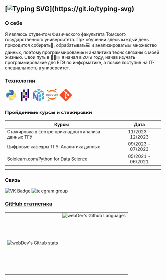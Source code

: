 [![Typing SVG](https://readme-typing-svg.herokuapp.com?font=Fira+Code&pause=1000&random=false&width=435&lines=%D0%9F%D1%80%D0%B8%D0%B2%D0%B5%D1%82%2C+%D0%BC%D0%B5%D0%BD%D1%8F+%D0%B7%D0%BE%D0%B2%D1%83%D1%82+%D0%95%D0%B3%D0%BE%D1%80!)](https://git.io/typing-svg)
---

### О себе
Я являюсь студентом Физического факультета Томского государственного университета. При обучении здесь каждый день приходится собирать🔎, обрабатывать:computer: и анализировать:bar_chart: множество данных, поэтому программирование и аналитика тесно связаны с моей жизнью. Свой путь в 👨‍💻<b>IT</b> я начал
в 2019 году, начав изучать программирование для ЕГЭ по информатике, а позже поступив на IT-специальность в университет.

### Технологии
<div>
  <img src="https://github.com/devicons/devicon/blob/master/icons/python/python-original.svg" title="Python" alt="Python" height=40 width=40>
  <img src="https://github.com/devicons/devicon/blob/master/icons/pandas/pandas-original.svg" title="Pandas" alt="Pandas" height=40 width=40>
  <img src="https://github.com/devicons/devicon/blob/master/icons/numpy/numpy-original.svg" title="Numpy" alt="Numpy" height=40 width=40>
  <img src="https://github.com/devicons/devicon/blob/master/icons/jupyter/jupyter-original-wordmark.svg" title="Jupyter" alt="Jupyter" height=40 width=40>
  <img src="https://github.com/devicons/devicon/blob/master/icons/git/git-plain.svg", title="Git" alt="Git", height=40, width=40>
</div>

### Пройденные курсы и стажировки
| Курсы                                              | Дата              |
| -------------------------------------------------  | :---------------: |
| Стажировка в Центре прикладного анализа данных ТГУ | 11/2023 - 12/2023 |
| Цифровые кафедры ТГУ: Аналитика данных             | 09/2023 - 07/2023 |
| Sololearn.com/Python for Data Science              | 05/2021 - 06/2021 |
---
### Связь
<div id='connection'>
  <a href="https://vk.com/egore0000">
    <img src="https://cdn-icons-png.flaticon.com/512/145/145813.png" width="40" height="40" alt="VK Badge"/>
  </a>
  <a href="https://t.me/Egore0000">
    <img src="https://cdn-icons-png.flaticon.com/512/2111/2111646.png" width="40" height="40" alt="telegram group" />
</div>


### GitHub статистика
<table>
  <tr>
    <td>
      <img align="left" src="http://github-readme-streak-stats.herokuapp.com?user=Egore000&theme=dark&background=000000" alt="webDev's Github stats" />
    </td>
    <td>
      <img height="195px" align="right" alt="webDev's Github Languages" src="https://github-readme-stats-sigma-five.vercel.app/api/top-langs/?username=Egore000&layout=compact&theme=vision-friendly-dark" />
    </td>
  </tr>
</table>


<!--
### Оглавление
  - [Введение] (#about)
  - [Проекты] (#projects)
  - [Учебные проекты] (#study-projects)
  - [Сертификаты] (#certificates))
-->
